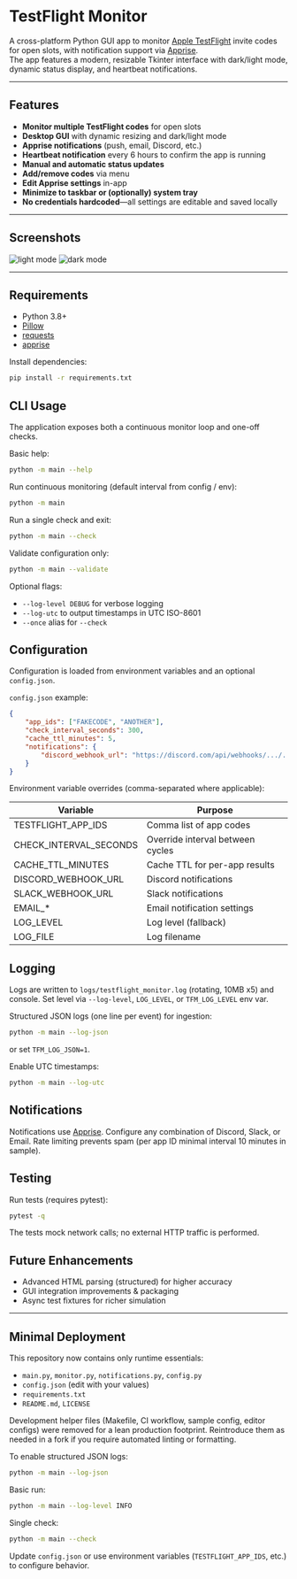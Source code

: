 # TestFlight Monitor

A cross-platform Python GUI app to monitor [Apple TestFlight](https://testflight.apple.com/) invite codes for open slots, with notification support via [Apprise](https://github.com/caronc/apprise).  
The app features a modern, resizable Tkinter interface with dark/light mode, dynamic status display, and heartbeat notifications.

---

## Features

- **Monitor multiple TestFlight codes** for open slots
- **Desktop GUI** with dynamic resizing and dark/light mode
- **Apprise notifications** (push, email, Discord, etc.)
- **Heartbeat notification** every 6 hours to confirm the app is running
- **Manual and automatic status updates**
- **Add/remove codes** via menu
- **Edit Apprise settings** in-app
- **Minimize to taskbar or (optionally) system tray**
- **No credentials hardcoded**—all settings are editable and saved locally


---

## Screenshots

![light mode](https://github.com/user-attachments/assets/e0fe4664-8760-46a9-bf4d-9e47200beb34)
![dark mode](https://github.com/user-attachments/assets/e47a896f-bec7-4e30-ab7e-beb2549128b7)

---

## Requirements

- Python 3.8+
- [Pillow](https://pypi.org/project/Pillow/)
- [requests](https://pypi.org/project/requests/)
- [apprise](https://pypi.org/project/apprise/)

Install dependencies:

```sh
pip install -r requirements.txt
```

## CLI Usage

The application exposes both a continuous monitor loop and one-off checks.

Basic help:

```sh
python -m main --help
```

Run continuous monitoring (default interval from config / env):

```sh
python -m main
```

Run a single check and exit:

```sh
python -m main --check
```

Validate configuration only:

```sh
python -m main --validate
```

Optional flags:

- `--log-level DEBUG` for verbose logging
- `--log-utc` to output timestamps in UTC ISO-8601
- `--once` alias for `--check`

## Configuration

Configuration is loaded from environment variables and an optional `config.json`.

`config.json` example:

```json
{
	"app_ids": ["FAKECODE", "ANOTHER"],
	"check_interval_seconds": 300,
	"cache_ttl_minutes": 5,
	"notifications": {
		"discord_webhook_url": "https://discord.com/api/webhooks/.../..."
	}
}
```

Environment variable overrides (comma-separated where applicable):

| Variable | Purpose |
|----------|---------|
| TESTFLIGHT_APP_IDS | Comma list of app codes |
| CHECK_INTERVAL_SECONDS | Override interval between cycles |
| CACHE_TTL_MINUTES | Cache TTL for per-app results |
| DISCORD_WEBHOOK_URL | Discord notifications |
| SLACK_WEBHOOK_URL | Slack notifications |
| EMAIL_* | Email notification settings |
| LOG_LEVEL | Log level (fallback) |
| LOG_FILE | Log filename |

## Logging

Logs are written to `logs/testflight_monitor.log` (rotating, 10MB x5) and console.
Set level via `--log-level`, `LOG_LEVEL`, or `TFM_LOG_LEVEL` env var.

Structured JSON logs (one line per event) for ingestion:

```sh
python -m main --log-json
```

or set `TFM_LOG_JSON=1`.

Enable UTC timestamps:

```sh
python -m main --log-utc
```

## Notifications

Notifications use [Apprise](https://github.com/caronc/apprise). Configure any combination of Discord, Slack, or Email. Rate limiting prevents spam (per app ID minimal interval 10 minutes in sample).

## Testing

Run tests (requires pytest):

```sh
pytest -q
```

The tests mock network calls; no external HTTP traffic is performed.

## Future Enhancements

- Advanced HTML parsing (structured) for higher accuracy
- GUI integration improvements & packaging
- Async test fixtures for richer simulation

---

## Minimal Deployment

This repository now contains only runtime essentials:

- `main.py`, `monitor.py`, `notifications.py`, `config.py`
- `config.json` (edit with your values)
- `requirements.txt`
- `README.md`, `LICENSE`

Development helper files (Makefile, CI workflow, sample config, editor configs) were removed for a lean production footprint. Reintroduce them as needed in a fork if you require automated linting or formatting.

To enable structured JSON logs:

```sh
python -m main --log-json
```

Basic run:

```sh
python -m main --log-level INFO
```

Single check:

```sh
python -m main --check
```

Update `config.json` or use environment variables (`TESTFLIGHT_APP_IDS`, etc.) to configure behavior.

